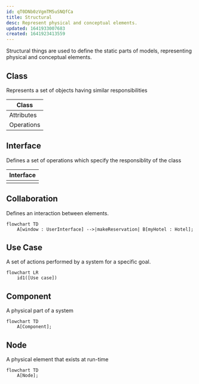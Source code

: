 ```yaml
---
id: qT0DNb0zVgmTM5uSNQfCa
title: Structural
desc: Represent physical and conceptual elements.
updated: 1641933007683
created: 1641923413559
---
```


Structural things are used to define the static parts of models, representing physical and conceptual elements.

## Class
Represents a set of objects having similar responsibilities

|Class|
|-|
|Attributes|
|Operations|

## Interface
Defines a set of operations which specify the responsiblity of the class

|Interface|
|-|
||

## Collaboration
Defines an interaction between elements.
```mermaid
flowchart TD
    A[window : UserInterface] -->|makeReservation| B[myHotel : Hotel];
```
## Use Case
A set of actions performed by a system for a specific goal.
```mermaid
flowchart LR
    id1([Use case])
```
## Component
A physical part of a system
```mermaid
flowchart TD
    A[Component];
```
## Node
A physical element that exists at run-time
```mermaid
flowchart TD
    A[Node];
```
